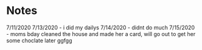# Notes
7/11/2020
7/13/2020 - i did my dailys
7/14/2020 - didnt do much
7/15/2020 - moms bday cleaned the house and made her a card, will go out to get her some choclate later ggfgg

